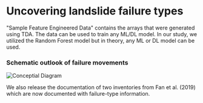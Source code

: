 # Uncovering landslide failure types

"Sample Feature Engineered Data" contains the arrays that were generated using TDA. The data can be used to train any ML/DL model. In our study, we utilized the Random Forest model but in theory, any ML or DL model can be used.

### Schematic outlook of failure movements
![Conceptial Diagram](https://github.com/kushanavbhuyan/Uncovering-landslide-failure-types/blob/main/misc/Figure%201.png)

We also release the documentation of two inventories from Fan et al. (2019) which are now documented with failure-type information.
